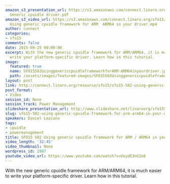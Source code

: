 ```yaml
---
amazon_s3_presentation_url: https://s3.amazonaws.com/connect.linaro.org/sfo15/Presentations/09-25-Friday/SFO15-502-
  Generic cpuidle driver.pdf
amazon_s3_video_url: https://s3.amazonaws.com/connect.linaro.org/sfo15/Videos/09-25-Friday/SFO15-502
  Using generic cpuidle framework for ARM  ARM64 in your driver.mp4
author: connect
categories:
- sfo15
comments: false
date: 2015-09-25 00:00:00
excerpt: With the new generic cpuidle framework for ARM/ARM64, it is much easier to
  write your platform-specific driver. Learn how in this tutorial.
image:
  featured: true
  name: SFO15502UsinggenericcpuidleframeworkforARM-ARM64inyourdriver.jpg
  path: /assets/images/featured-images/SFO15502UsinggenericcpuidleframeworkforARM-ARM64inyourdriver.jpg
layout: post
link: http://connect.linaro.org/resource/sfo15/sfo15-502-using-generic-cpuidle-framework-for-arm-arm64-in-your-driver/
post_format:
- Video
session_id: None
session_track: Power Management
slideshare_presentation_url: http://www.slideshare.net/linaroorg/sfo15502-using-generic-cpuidle-framework-for-armarm64-in-your-driver
slug: sfo15-502-using-generic-cpuidle-framework-for-arm-arm64-in-your-driver
speakers: Daniel Lezcano
tags:
- cpuidle
- powermanagement
title: SFO15 502 Using generic cpuidle framework for ARM / ARM64 in your driver
video_length: '32:45'
video_thumbnail: None
wordpress_id: 2887
youtube_video_url: https://www.youtube.com/watch?v=UoydE3nG2e8
---
```


With the new generic cpuidle framework for ARM/ARM64, it is much easier to write your platform-specific driver. Learn how in this tutorial.